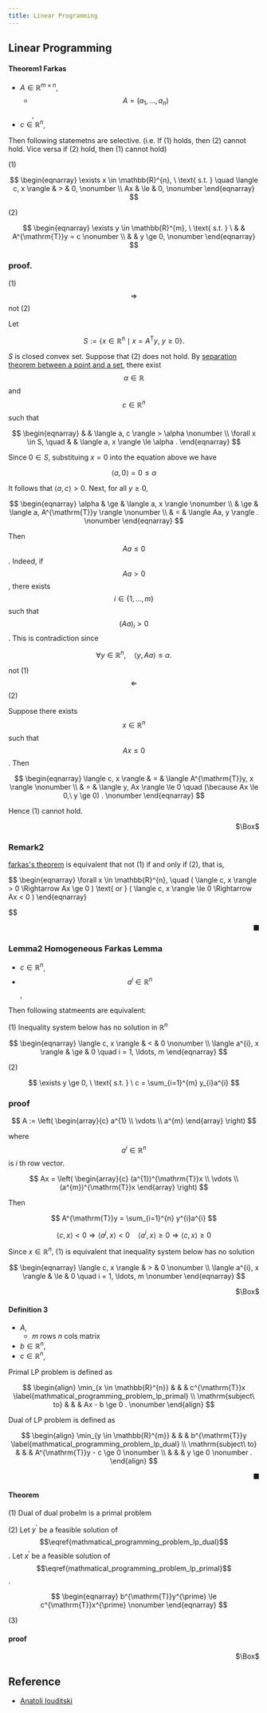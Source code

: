 ```yaml
---
title: Linear Programming
---
```


## Linear Programming

#### Theorem1 Farkas
* $A \in \mathbb{R}^{m \times n}$,
    * $$A = (a_{1}, \ldots, a_{n})$$,
* $c \in \mathbb{R}^{n}$,

Then following statemetns are selective.
(i.e. If (1) holds, then (2) cannot hold. Vice versa if (2) hold, then (1) cannot hold)

(1)

$$
\begin{eqnarray}
    \exists x \in \mathbb{R}^{n},
    \
    \text{ s.t. }
    \quad
    \langle c, x \rangle
    & > &
        0,
    \nonumber
    \\
    Ax
    & \le &
        0,
    \nonumber
\end{eqnarray}
$$

(2)

$$
\begin{eqnarray}
    \exists y \in \mathbb{R}^{m},
    \
    \text{ s.t. }
    \
    & &
        A^{\mathrm{T}}y = c
    \nonumber
    \\
    & &
        y \ge 0,
    \nonumber
\end{eqnarray}
$$

### proof.
(1) $$\Rightarrow$$ not (2)

Let

$$
    S
    :=
    \{
        x \in \mathbb{R}^{n}
        \mid
        x = A^{\mathrm{T}}y,
        \
        y \ge 0
    \}
    .
$$

$S$ is closed convex set.
Suppose that (2) does not hold.
By <a href="{{ site.baseurl }}/math/convex_function.html#theorem12-separation-theorem-between-a-point-and-a-set">separation theorem between a point and a set</a>, there exist $$\alpha \in \mathbb{R}$$ and $$c \in \mathbb{R}^{n}$$ such that

$$
\begin{eqnarray}
    & &
        \langle a, c \rangle
        >
        \alpha
    \nonumber
    \\
    \forall x \in S,
    \quad
    & &
        \langle a, x \rangle
        \le
        \alpha
    .
\end{eqnarray}
$$

Since $0 \in S$, substituing $x=0$ into the equation above we have

$$
    \langle a, 0 \rangle
    =
    0
    \le
    \alpha
$$

It follows that $\langle a, c \rangle > 0$.
Next, for all $y \ge 0$, 

$$
\begin{eqnarray}
    \alpha
    & \ge &
        \langle a, x \rangle
    \nonumber
    \\
    & \ge &
        \langle a, A^{\mathrm{T}}y \rangle
    \nonumber
    \\
    & = &
        \langle Aa, y \rangle
    .
    \nonumber
\end{eqnarray}
$$

Then $$Aa \le 0$$.
Indeed, if $$Aa > 0$$, there exists $$i \in \{1, \ldots, m\}$$ such that $$(Aa)_{i} > 0$$.
This is contradiction since

$$
    \forall y \in \mathbb{R}^{n},
    \quad
    \langle y, Aa \rangle
    \le
    \alpha
    .
$$

not (1) $$\Leftarrow$$ (2)

Suppose there exists $$x \in \mathbb{R}^{n}$$ such that $$Ax \le 0$$.
Then

$$
\begin{eqnarray}
    \langle c, x \rangle
    & = &
        \langle A^{\mathrm{T}}y, x \rangle
    \nonumber
    \\
    & = &
        \langle y, Ax \rangle
        \le
        0
        \quad
        (\because Ax \le 0,\ y \ge 0)
    .
    \nonumber
\end{eqnarray}
$$

Hence (1) cannot hold.

<div class="QED" style="text-align: right">$\Box$</div>

### Remark2
<a href="#theorem1-farkas">farkas's theorem</a> is equivalent that not (1) if and only if (2), that is,

$$
\begin{eqnarray}
    \forall x \in \mathbb{R}^{n},
    \quad
    (
        \langle c, x \rangle > 0
        \Rightarrow
        Ax \ge 0
    )
    \text{ or }
    (
        \langle c, x \rangle \le 0
        \Rightarrow
        Ax < 0
    )
\end{eqnarray}

$$


<div class="end-of-statement" style="text-align: right">■</div>

### Lemma2 Homogeneous Farkas Lemma
* $c \in \mathbb{R}^{n}$,
* $$a^{i} \in \mathbb{R}^{n}$$,

Then following statmeents are equivalent:

(1) Inequality system below has no solution in $\mathbb{R}^{n}$

$$
\begin{eqnarray}
    \langle c, x \rangle
    & < &
        0
    \nonumber
    \\
    \langle a^{i}, x \rangle
    & \ge &
        0
        \quad
        i = 1, \ldots, m
\end{eqnarray}
$$

(2)

$$
    \exists y \ge 0,
    \
    \text{ s.t. }
    \
    c
    =
    \sum_{i=1}^{m}
        y_{i}a^{i}
$$

### proof

$$
    A
    :=
    \left(
        \begin{array}{c}
            a^{1}
            \\
            \vdots 
            \\
            a^{m}
        \end{array}
    \right)
$$

where $$a^{i} \in \mathbb{R}^{n}$$ is $i$ th row vector.

$$
    Ax
    =
    \left(
        \begin{array}{c}
            (a^{1})^{\mathrm{T}}x
            \\
            \vdots 
            \\
            (a^{m})^{\mathrm{T}}x
        \end{array}
    \right)
$$

Then

$$
    A^{\mathrm{T}}y
    =
    \sum_{i=1}^{n}
        y^{i}a^{i}
$$


$$
    \langle c, x \rangle < 0
    \Rightarrow
    \langle a^{j}, x \rangle < 0
    \quad
    \langle a^{i}, x \rangle \ge 0
    \Rightarrow
    \langle c, x \rangle \ge 0
$$

Since $x \in \mathbb{R}^{n}$, (1) is equivalent that inequality system below has no solution


$$
\begin{eqnarray}
    \langle c, x \rangle
    & > &
        0
    \nonumber
    \\
    \langle a^{i}, x \rangle
    & \le &
        0
        \quad
        i = 1, \ldots, m
    \nonumber
\end{eqnarray}
$$


<div class="QED" style="text-align: right">$\Box$</div>

#### Definition 3
* $A$,
    * $m$ rows $n$ cols matrix
* $b \in \mathbb{R}^{n}$,
* $c \in \mathbb{R}^{n}$,

Primal LP problem is defined as

$$
\begin{align}
    \min_{x \in \mathbb{R}^{n}}
    & & &
        c^{\mathrm{T}}x
        \label{mathmatical_programming_problem_lp_primal}
    \\
    \mathrm{subject\ to}
    & & &
        Ax - b
        \ge
        0
    .
    \nonumber
\end{align}
$$

Dual of LP problem is defined as

$$
\begin{align}
    \min_{y \in \mathbb{R}^{m}}
    & & &
        b^{\mathrm{T}}y
        \label{mathmatical_programming_problem_lp_dual}
    \\
    \mathrm{subject\ to}
    & & &
        A^{\mathrm{T}}y - c
        \ge
        0
    \nonumber
    \\
    & & &
        y
        \ge
        0
    \nonumber
    .
\end{align}
$$

<div class="end-of-statement" style="text-align: right">■</div>

#### Theorem

(1) Dual of dual probelm is a primal problem

(2) Let $y^{\prime}$ be a feasible solution of $$\eqref{mathmatical_programming_problem_lp_dual}$$.
Let $x^{\prime}$ be a feasible solution of $$\eqref{mathmatical_programming_problem_lp_primal}$$.

$$
\begin{eqnarray}
    b^{\mathrm{T}}y^{\prime}
    \le
    c^{\mathrm{T}}x^{\prime}
    \nonumber
\end{eqnarray}
$$

(3)

#### proof

<div class="QED" style="text-align: right">$\Box$</div>

## Reference
* [Anatoli Iouditski](https://ljk.imag.fr/membres/Anatoli.Iouditski/optimisation-convexe.htm)
